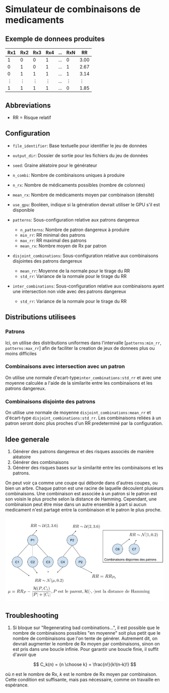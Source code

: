 # Simulateur de combinaisons de medicaments

## Exemple de donnees produites
| Rx1 | Rx2 | Rx3 | Rx4 | ... | RxN | RR   |
|-----|-----|-----|-----|-----|-----|------|
| 1   | 0   | 0   | 1   | ... | 0   | 3.00 |
| 0   | 1   | 0   | 1   | ... | 1   | 2.67 |
| 0   | 1   | 1   | 1   | ... | 1   | 3.14 |
| ⋮   | ⋮   | ⋮   | ⋮   | ... | ⋮   | ⋮    |
| 1   | 1   | 1   | 1   | ... | 0  | 1.85|


## Abbreviations
* RR = Risque relatif

## Configuration
* `file_identifier`: Base textuelle pour identifier le jeu de données
* `output_dir`: Dossier de sortie pour les fichiers du jeu de données
* `seed`: Graine aléatoire pour le générateur
* `n_combi`: Nombre de combinaisons uniques à produire
* `n_rx`: Nombre de médicaments possibles (nombre de colonnes)
* `mean_rx`: Nombre de médicaments moyen par combinaison (densité)
* `use_gpu`: Booléen, indique si la génération devrait utiliser le GPU s'il est disponible

* `patterns`: Sous-configuration relative aux patrons dangereux
    * `n_patterns`: Nombre de patron dangereux à produire
    * `min_rr`: RR minimal des patrons
    * `max_rr`: RR maximal des patrons
    * `mean_rx`: Nombre moyen de Rx par patron

* `disjoint_combinations`: Sous-configuration relative aux combinaisons disjointes des patrons dangereux
    * `mean_rr`: Moyenne de la normale pour le tirage du RR
    * `std_rr`: Variance de la normale pour le tirage du RR


* `inter_combinations`: Sous-configuration relative aux combinaisons ayant une intersection non vide avec des patrons dangereux
    * `std_rr`: Variance de la normale pour le tirage du RR




## Distributions utilisees
### Patrons
Ici, on utilise des distributions uniformes dans l'intervalle [`patterns:min_rr`, `patterns:max_rr`] afin de faciliter la creation de jeux de donnees plus ou moins difficiles

### Combinaisons avec intersection avec un patron
On utilise une normale d'ecart-type`inter_combinations:std_rr` et avec une moyenne calculée a l'aide de la similarite entre les combinaisons et les patrons dangereux.

### Combinaisons disjointe des patrons
On utilise une normale de moyenne `disjoint_combinations:mean_rr` et d'écart-type `disjoint_combinations:std_rr`. Les combinaisons reliées à un patron seront donc plus proches d'un RR predeterminé par la configuration.


## Idee generale
1. Générer des patrons dangereux et des risques associés de manière aléatoire
2. Générer des combinaisons
3. Générer des risques bases sur la similarité entre les combinaisons et les patrons.

On peut voir ça comme une coupe qui déborde dans d'autres coupes, ou bien un arbre. Chaque patron est une racine de laquelle découlent plusieurs combinaisons. Une combinaison est associée à un patron si le patron est son voisin le plus proche selon la distance de Hamming. Cependant, une combinaison peut être mise dans un autre ensemble à part si aucun medicament n'est partagé entre la combinaison et le patron le plus proche.


![Idee generale en image](images/sim-combi.png)

## Troubleshooting
1. Si bloque sur "Regenerating bad combinations...", il est possible que le nombre de combinaisons possibles "en moyenne" soit plus petit que le nombre de combinaisons que l'on tente de générer. Autrement dit, on devrait augmenter le nombre de Rx moyen par combinaisons, sinon on est pris dans une boucle infinie.
Pour garantir une boucle finie, il suffit d'avoir que

$$ C_k(n) = {n \choose k} = \frac{n!}{k!(n-k)!} $$

où $n$ est le nombre de Rx, $k$ est le nombre de Rx moyen par combinaison. Cette condition est suffisante, mais pas nécessaire, comme on travaille en espérance.